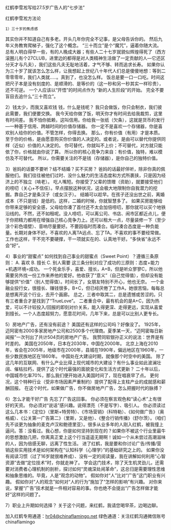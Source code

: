 红鹤李雪凇写给27.5岁广告人的“七步法”

红鹤李雪凇方法论
     
    1）三十岁的焦虑感
其实你并不知道自己有多老。开头几年你完全不记事，是父母告诉你的。
然后九年义务教育爬梯子，强化了这个概念。
“三十而立”是个“魔咒”，逼着你随大流。总有人明白得早一些，有的人晚成大器；有些人二十七岁就貌似辉煌得死了（西方滚圈儿有个27CLUB，进里边的都得是对人类精神生活做了一定贡献的人—它还区分天才与凡夫），我们这些凡夫无耻地活着，才气不够、转而追求长寿。
如果你认为三十岁了就该怎么怎么样，让我想起上世纪八十年代人们总是傻傻地想：等到二零零零年，我们人类就…..。真到了，也没怎么样。
饭总是要一口一口吃。时间这把尺子本是没有刻度的、是顺滑的、是等价的（这一秒和另一秒其实一样珍贵），还不可逆。
一个人应该以“开悟”的时间点作为 “新的人生阶段”的开始。
完全不要盲目去追什么“三十而立”。
 
2）钱太少，而我又喜欢钱
钱，什么是钱呢？
我只会做饭，你只会制衣，我们彼此需要，我们便要交换。
我今天给你做了饭，明天你才有时间去给我裁剪，这里有时间差。
我不怕你抵赖，这叫信用。你给我一张纸（欠条），这就是货币的发行—一种基于信用、跨越时间的价值存储器。
你一定不是喜欢一个存储器，你是喜欢别人给你的价值。不管怎样，你得去换。
那么，你有价值（有用）才是本质。
至于你的价格，是由愿意购买你价值的人决定的。或者说，是由可以替代你提供同样（近似）价值的人决定的。
你可替代，你就叫不上价；不可替代，对方就只能依了你，价格就由你说了算。
所以你的核心竞争力来自：有价值，独特，难以模仿及不可替代。
所以，你需要关注的不是钱（存储器），是你自己的独特价值。
 
3）爸妈的话要不要听？结不结婚？买不买房？
爸妈的话最好佯听，除非你真的佩服他们。我们往往被他们过时、没什么魅力的生活态度和方式所裹挟，只是因为经济上的不独立（啃老）。
吃人嘴短。你接受了父辈的馈赠（资助），就要接受他们的唠叨（关心+不信任）。早点摆脱这种状况，这会极大地限制你自我潜力的挖掘。靠自己才是条汉子（或女汉子）。
结婚可以趁早。在孩子还没出世之前，离婚成本（不只是钱）是低的。这样，二婚的时候，你就智慧多了。
如果买房能够给你带来足够的安全感，父母给你凑了首付还不太会加倍唠叨，那你就可以买个地铁沿线的。不然，还不如租呢。没人唠叨，可以离公司、书店、闹市区都近点儿，便于你把精力都用在增强自己核心竞争力上。还可以租大一点，尽量装修一下（至少涂个彩色墙壁）、音响尽量要好。不要因临时而凑合。临时凑合态度是一种负能量。长期对身体不好。不喜欢的人离TA远点、忘了TA。不喜欢的事不要经常做。
工作也这样，干不完不要硬撑，干一项就实在的、认真地干好。“多快省”永远不会“好”。
 
4）事业的“甜蜜点”
如何找到自己事业的甜蜜点（Sweet Point）？遵循三条原则：
A.     喜欢  B. 擅长  C. 别人需要
这三条分别对应了成功的三原则：态度+能力+机遇环境=成功。
一个死金乐手，喜爱、擅长，A+B，但是听众寥寥C，所以他需要另外找一份工作来养他的爱好。他收获了“意义”（自己觉得值），但却没有能够提供“价值”（别人觉得值）。时间长了，女朋友特别不开心，他也无奈。
一个金融业投行女，很擅长、赚钱很多，B+C，但已经厌倦了工作A，她很苦恼，每每总是想离开这个行业，去开个画廊。
总之，三者中取其二，总是遗憾或苦涩的。只有三者重合才是找到了“TrueLove”。
二者重合中，最有机会的是A+C，因为热爱，可以不计较投入/回报的即刻对价关系，能入得更深、走得更远，实现从喜爱到擅长。一个人态度超努力，愿意花时间，几年下来，总是可以比别人更专长。
 
   5）房地产广告，还有没有前途？
美国还有这样的公司吗？好像没了。
1925年，迈阿密有2000多家房地产公司和2500多个代理商。夏季某一天，“迈阿密每日新闻报”一次刊出了共计504页的房地产广告。
我赞同软银孙正义的说法：世界是有时差的。
美国在2050年，日本在2030年，中国在2000年。
北京上海在2010年，省会在2005年，地级市在2000年，县城在1990年，偏远地区在1960年，一些少数民族地区在1860年。
中国处在大建设时期，就像那个时空中的美国。
除了这几年的互联网、有什么产业比得上现代城市的大建设？有什么事业如此波澜壮阔、催枯拉朽，提供了这个时代最强的面貌变化和生活方式更新？
二十年以后，中国城市化率70%，那么我们便开始进入美国时间了，现在唱衰早了点。
更何况，这个特种行业（受非市场因素严重制约）提供了配得上支柱产业的成就感和薪酬回报。
在这个时代，如果做广告，你不做房地产广告，怎么把握时代的脉搏？
 
6）怎么才能干好广告
先忘了广告这回事。
你必须在察言观色和“读心术”上有很好的天资。
你必须对“说话”感兴趣。说得漂亮（不是写字）、吸引人。
你必须读过这么几本书：《定位》（里斯+特劳特）、《市场营销》（科特勒）、《如何做广告》（奥格威）、《公关第一广告第二》（里斯，又是他）、《整合行销传播》（舒尔茨）。（咱们先不谈更为抽象的麦克卢汉和鲍德里亚）。很多从业多年的人刚入红鹤，被我撞上逼问。答：没看过。我心想，你是如何坚持到现在的？如果你不被这个行业里最牛的思想激励几把，你离真正爱上这个行当遥遥无期啊！诚如一个从未尝过高潮滋味的人，因为倍感无聊，远离了性生活。
进了红鹤，我是要和你讨论广告/传播/营销这些实用技术是如何架构在“认知科学（心理学）”的基础研究之上的。
如果你没有阅读习惯（过了16岁就很难养成）、没有一定的阅读量，我在讲解如何利用“心智资源”去做“定位技术”时，你就走神了。
学会这门技术，除了天生机灵劲儿，还需要对消费者心理机制的剖析，探讨如何“灵魂深处闹革命”，这总归是需要理性思维和抽象思维的。毕竟，人是“观念的动物”。
假如你对“人”比对“广告”这门职业有兴趣。
假如你对“人的观念”如何对“人的行为”施加了“怎样的影响”有兴趣。
对你来说，掌握“广告”技术就是一件相对容易的事。你也绝不会提出“广告怎样做才能好”这样的问题了。
 
   7）职业上升期如何选择？
      关于这个问题，来红鹤，我请您喝早茶，边喝边聊。
 
加入红鹤专用通道：hr04@chinaflamingo.net
绿色通道：关注红鹤沟通微信账号chinaflamingo


